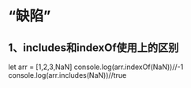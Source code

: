 # “缺陷”

## 1、includes和indexOf使用上的区别

let arr = [1,2,3,NaN]
console.log(arr.indexOf(NaN))//-1
console.log(arr.includes(NaN))//true